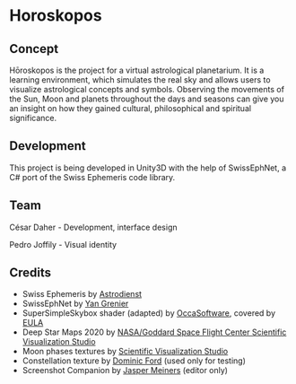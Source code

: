 # Horoskopos
## Concept

Hōroskopos is the project for a virtual astrological planetarium. It is a learning environment, which simulates the real sky and allows users to visualize astrological concepts and symbols. Observing the movements of the Sun, Moon and planets throughout the days and seasons can give you an insight on how they gained cultural, philosophical and spiritual significance.

## Development

This project is being developed in Unity3D with the help of SwissEphNet, a C# port of the Swiss Ephemeris code library. 

## Team

César Daher - Development, interface design

Pedro Joffily - Visual identity

## Credits

* Swiss Ephemeris by [Astrodienst](https://www.astro.com/swisseph/)
* SwissEphNet by [Yan Grenier](https://github.com/ygrenier/SwissEphNet)
* SuperSimpleSkybox shader (adapted) by [OccaSoftware](https://occasoftware.com/skybox-for-unity), covered by [EULA](https://occasoftware.com/license-for-paid-assets)
* Deep Star Maps 2020 by [NASA/Goddard Space Flight Center Scientific Visualization Studio](https://svs.gsfc.nasa.gov/4851)
* Moon phases textures by [Scientific Visualization Studio](https://svs.gsfc.nasa.gov/4955)
* Constellation texture by [Dominic Ford](https://in-the-sky.org) (used only for testing)
* Screenshot Companion by [Jasper Meiners](https://github.com/Pfannkuchen/ScreenshotCompanion) (editor only)
